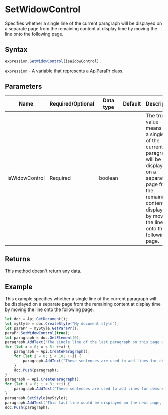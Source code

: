 # SetWidowControl

Specifies whether a single line of the current paragraph will be displayed on a separate page from the remaining content at display time by moving the line onto the following page.

## Syntax

```javascript
expression.SetWidowControl(isWidowControl);
```

`expression` - A variable that represents a [ApiParaPr](../ApiParaPr.md) class.

## Parameters

| **Name** | **Required/Optional** | **Data type** | **Default** | **Description** |
| ------------- | ------------- | ------------- | ------------- | ------------- |
| isWidowControl | Required | boolean |  | The true value means that a single line of the current paragraph will be displayed on a separate page from the remaining content at display time by moving the line onto the following page. |

## Returns

This method doesn't return any data.

## Example

This example specifies whether a single line of the current paragraph will be displayed on a separate page from the remaining content at display time by moving the line onto the following page.

```javascript
let doc = Api.GetDocument();
let myStyle = doc.CreateStyle("My document style");
let paraPr = myStyle.GetParaPr();
paraPr.SetWidowControl(true);
let paragraph = doc.GetElement(0);
paragraph.AddText("The single line of the last paragraph on this page will be prevented from being displayed on a separate page. ");
for (let x = 0; x < 5; ++x) {
	paragraph = Api.CreateParagraph();
	for (let i = 0; i < 10; ++i) {
		paragraph.AddText("These sentences are used to add lines for demonstrative purposes. ");
	}
	doc.Push(paragraph);
}
paragraph = Api.CreateParagraph();
for (let i = 0; i < 3; ++i) {
	paragraph.AddText("These sentences are used to add lines for demonstrative purposes. ");
}
paragraph.SetStyle(myStyle);
paragraph.AddText("This last line would be displayed on the next page, if we had not used the set widow control method.");
doc.Push(paragraph);
```
